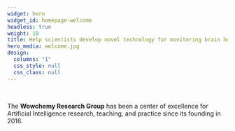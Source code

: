 ```yaml
---
widget: hero
widget_id: homepage-welcome
headless: true
weight: 10
title: Help scientists develop novel technology for monitoring brain health!
hero_media: welcome.jpg
design:
  columns: "1"
  css_style: null
  css_class: null
---
```


<br>

The **Wowchemy Research Group** has been a center of excellence for Artificial Intelligence research, teaching, and practice since its founding in 2016.
